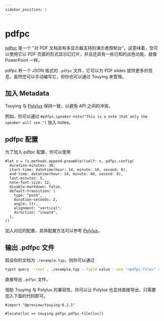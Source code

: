 ```yaml
---
sidebar_position: 1
---
```


# pdfpc

[pdfpc](https://pdfpc.github.io/) 是一个 "对 PDF 文档具有多显示器支持的演示者控制台"。这意味着，您可以使用它以 PDF 页面的形式显示幻灯片，并且还具有一些已知的出色功能，就像 PowerPoint 一样。

pdfpc 有一个 JSON 格式的 `.pdfpc` 文件，它可以为 PDF slides 提供更多的信息。虽然您可以手动编写它，但你也可以通过 Touying 来管理。


## 加入 Metadata

Touying 与 [Polylux](https://polylux.dev/book/external/pdfpc.html) 保持一致，以避免 API 之间的冲突。

例如，你可以通过 `#pdfpc.speaker-note("This is a note that only the speaker will see.")` 加入 notes。


## pdfpc 配置

为了加入 pdfpc 配置，你可以使用

```typst
#let s = (s.methods.append-preamble)(self: s, pdfpc.config(
  duration-minutes: 30,
  start-time: datetime(hour: 14, minute: 10, second: 0),
  end-time: datetime(hour: 14, minute: 40, second: 0),
  last-minutes: 5,
  note-font-size: 12,
  disable-markdown: false,
  default-transition: (
    type: "push",
    duration-seconds: 2,
    angle: ltr,
    alignment: "vertical",
    direction: "inward",
  ),
))
```

加入对应的配置，具体配置方法可以参考 [Polylux](https://polylux.dev/book/external/pdfpc.html)。


## 输出 .pdfpc 文件

假设你的文档为 `./example.typ`，则你可以通过

```sh
typst query --root . ./example.typ --field value --one "<pdfpc-file>" > ./example.pdfpc
```

直接导出 `.pdfpc` 文件。

借助 Touying 与 Polylux 的兼容性，你可以让 Polylux 也支持直接导出，只需要加入下面的代码即可。

```
#import "@preview/touying:0.2.1"

#locate(loc => touying.pdfpc.pdfpc-file(loc))
```
